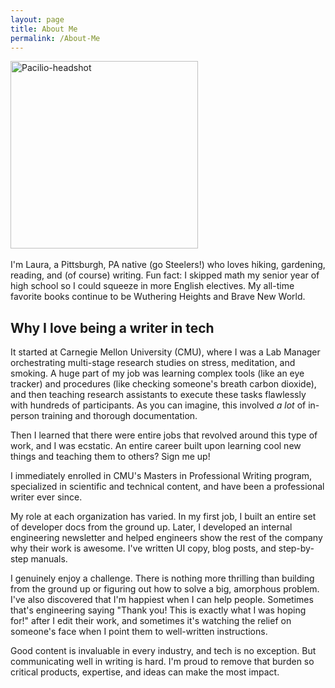 ```yaml
---
layout: page
title: About Me
permalink: /About-Me
---
```

<img src="pics-pdfs/Headshot.jpg" alt="Pacilio-headshot" width="300"/>
<br>
<br>
I'm Laura, a Pittsburgh, PA native (go Steelers!) who loves hiking, gardening, reading, and (of course) writing. Fun fact: I skipped math my senior year of high school so I could squeeze in more English electives. My all-time favorite books continue to be Wuthering Heights and Brave New World.

## Why I love being a writer in tech

It started at Carnegie Mellon University (CMU), where I was a Lab Manager orchestrating multi-stage research studies on stress, meditation, and smoking. A huge part of my job was learning complex tools (like an eye tracker) and procedures (like checking someone's breath carbon dioxide), and then teaching research assistants to execute these tasks flawlessly with hundreds of participants. As you can imagine, this involved *a lot* of in-person training and thorough documentation.

Then I learned that there were entire jobs that revolved around this type of work, and I was ecstatic. An entire career built upon learning cool new things and teaching them to others? Sign me up!

I immediately enrolled in CMU's Masters in Professional Writing program, specialized in scientific and technical content, and have been a professional writer ever since.

My role at each organization has varied. In my first job, I built an entire set of developer docs from the ground up. Later, I developed an internal engineering newsletter and helped engineers show the rest of the company why their work is awesome. I've written UI copy, blog posts, and step-by-step manuals.

I genuinely enjoy a challenge. There is nothing more thrilling than building from the ground up or figuring out how to solve a big, amorphous problem. I've also discovered that I'm happiest when I can help people. Sometimes that's engineering saying "Thank you! This is exactly what I was hoping for!" after I edit their work, and sometimes it's watching the relief on someone's face when I point them to well-written instructions.

Good content is invaluable in every industry, and tech is no exception. But communicating well in writing is hard. I'm proud to remove that burden so critical products, expertise, and ideas can make the most impact.
